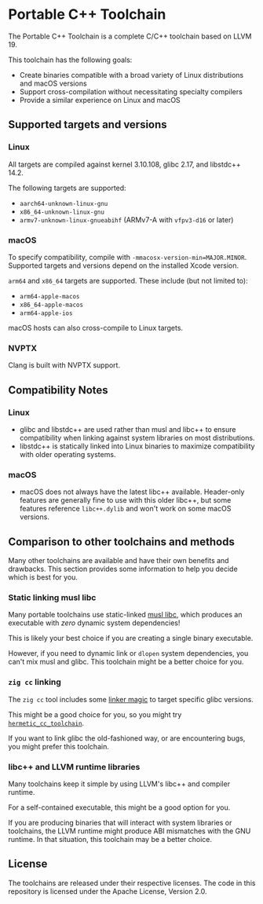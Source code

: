 # Portable C++ Toolchain

The Portable C++ Toolchain is a complete C/C++ toolchain based on LLVM 19.

This toolchain has the following goals:
* Create binaries compatible with a broad variety of Linux distributions and macOS versions
* Support cross-compilation without necessitating specialty compilers
* Provide a similar experience on Linux and macOS

## Supported targets and versions

### Linux

All targets are compiled against kernel 3.10.108, glibc 2.17, and libstdc++ 14.2.

The following targets are supported:
* `aarch64-unknown-linux-gnu`
* `x86_64-unknown-linux-gnu`
* `armv7-unknown-linux-gnueabihf` (ARMv7-A with `vfpv3-d16` or later)

### macOS

To specify compatibility, compile with `-mmacosx-version-min=MAJOR.MINOR`. Supported targets and versions depend on the installed Xcode version.

`arm64` and `x86_64` targets are supported. These include (but not limited to):
* `arm64-apple-macos`
* `x86_64-apple-macos`
* `arm64-apple-ios`

macOS hosts can also cross-compile to Linux targets.

### NVPTX

Clang is built with NVPTX support.

## Compatibility Notes

### Linux
* glibc and libstdc++ are used rather than musl and libc++ to ensure compatibility when linking against system libraries on most distributions.
* libstdc++ is statically linked into Linux binaries to maximize compatibility with older operating systems.

### macOS
* macOS does not always have the latest libc++ available. Header-only features are generally fine to use with this older libc++, but some features reference `libc++.dylib` and won't work on some macOS versions.

## Comparison to other toolchains and methods

Many other toolchains are available and have their own benefits and drawbacks. This section provides some information to help you decide which is best for you.

### Static linking musl libc

Many portable toolchains use static-linked [musl libc](https://musl.libc.org/), which produces an executable with _zero_ dynamic system dependencies!

This is likely your best choice if you are creating a single binary executable.

However, if you need to dynamic link or `dlopen` system dependencies, you can't mix musl and glibc. This toolchain might be a better choice for you.

### `zig cc` linking

The `zig cc` tool includes some [linker magic](https://andrewkelley.me/post/zig-cc-powerful-drop-in-replacement-gcc-clang.html) to target specific glibc versions.

This might be a good choice for you, so you might try [`hermetic_cc_toolchain`](https://github.com/uber/hermetic_cc_toolchain).

If you want to link glibc the old-fashioned way, or are encountering bugs, you might prefer this toolchain.

### libc++ and LLVM runtime libraries

Many toolchains keep it simple by using LLVM's libc++ and compiler runtime.

For a self-contained executable, this might be a good option for you.

If you are producing binaries that will interact with system libraries or toolchains, the LLVM runtime might produce ABI mismatches with the GNU runtime. In that situation, this toolchain may be a better choice.

## License

The toolchains are released under their respective licenses. The code in this repository is licensed under the Apache License, Version 2.0.
